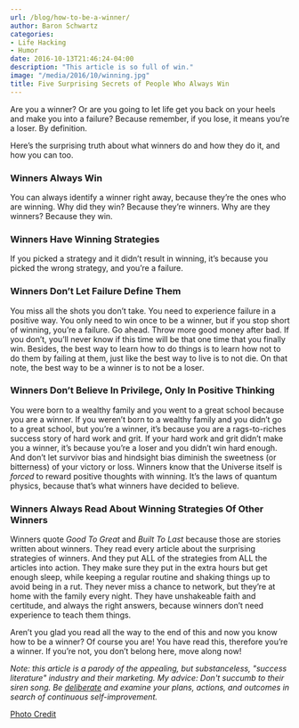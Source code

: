 ```yaml
---
url: /blog/how-to-be-a-winner/
author: Baron Schwartz
categories:
- Life Hacking
- Humor
date: 2016-10-13T21:46:24-04:00
description: "This article is so full of win."
image: "/media/2016/10/winning.jpg"
title: Five Surprising Secrets of People Who Always Win
---
```


Are you a winner? Or are you going to let life get you back on your heels and make you into a failure? Because remember, if you lose, it means you’re a loser. By definition.

Here’s the surprising truth about what winners do and how they do it, and how you can too.

<!--more-->

### Winners Always Win

You can always identify a winner right away, because they’re the ones who are winning. Why did they win? Because they’re winners. Why are they winners? Because they win.

### Winners Have Winning Strategies

If you picked a strategy and it didn’t result in winning, it’s because you picked the wrong strategy, and you’re a failure.

### Winners Don’t Let Failure Define Them

You miss all the shots you don’t take. You need to experience failure in a positive way. You only need to win once to be a winner, but if you stop short of winning, you’re a failure. Go ahead. Throw more good money after bad. If you don’t, you’ll never know if this time will be that one time that you finally win. Besides, the best way to learn how to do things is to learn how not to do them by failing at them, just like the best way to live is to not die. On that note, the best way to be a winner is to not be a loser.

### Winners Don’t Believe In Privilege, Only In Positive Thinking

You were born to a wealthy family and you went to a great school because you are a winner. If you weren’t born to a wealthy family and you didn’t go to a great school, but you’re a winner, it’s because you are a rags-to-riches success story of hard work and grit. If your hard work and grit didn’t make you a winner, it’s because you’re a loser and you didn’t win hard enough. And don’t let survivor bias and hindsight bias diminish the sweetness (or bitterness) of your victory or loss. Winners know that the Universe itself is *forced* to reward positive thoughts with winning. It’s the laws of quantum physics, because that’s what winners have decided to believe.

### Winners Always Read About Winning Strategies Of Other Winners

Winners quote *Good To Great* and *Built To Last* because those are stories written about winners. They read every article about the surprising strategies of winners. And they put ALL of the strategies from ALL the articles into action. They make sure they put in the extra hours but get enough sleep, while keeping a regular routine and shaking things up to avoid being in a rut. They never miss a chance to network, but they’re at home with the family every night. They have unshakeable faith and certitude, and always the right answers, because winners don’t need experience to teach them things.

Aren’t you glad you read all the way to the end of this and now you know how to be a winner? Of course you are! You have read this, therefore you’re a winner. If you’re not, you don’t belong here, move along now!

*Note: this article is a parody of the appealing, but substanceless, "success literature" industry and their marketing. My advice: Don't succumb to their siren song. Be [deliberate](/blog/intent/) and examine your plans, actions, and outcomes in search of continuous self-improvement.*

[Photo Credit](https://www.flickr.com/photos/mans_pic/3077796641/)

